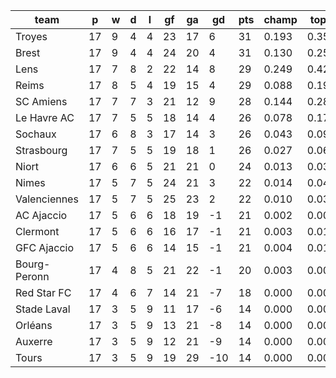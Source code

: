 |     team     | p  | w | d | l | gf | ga | gd  | pts | champ | top2  | top3  | top4  |  5-7  | bot4  | bot3  | bot2  |
|--------------|----|---|---|---|----|----|-----|-----|-------|-------|-------|-------|-------|-------|-------|-------|
| Troyes       | 17 | 9 | 4 | 4 | 23 | 17 |   6 |  31 | 0.193 | 0.358 | 0.494 | 0.605 | 0.232 | 0.001 | 0.001 | 0.000|
| Brest        | 17 | 9 | 4 | 4 | 24 | 20 |   4 |  31 | 0.130 | 0.256 | 0.384 | 0.503 | 0.258 | 0.002 | 0.001 | 0.000|
| Lens         | 17 | 7 | 8 | 2 | 22 | 14 |   8 |  29 | 0.249 | 0.424 | 0.561 | 0.666 | 0.204 | 0.000 | 0.000 | 0.000|
| Reims        | 17 | 8 | 5 | 4 | 19 | 15 |   4 |  29 | 0.088 | 0.190 | 0.298 | 0.407 | 0.282 | 0.004 | 0.002 | 0.000|
| SC Amiens    | 17 | 7 | 7 | 3 | 21 | 12 |   9 |  28 | 0.144 | 0.289 | 0.413 | 0.526 | 0.254 | 0.002 | 0.001 | 0.000|
| Le Havre AC  | 17 | 7 | 5 | 5 | 18 | 14 |   4 |  26 | 0.078 | 0.173 | 0.276 | 0.377 | 0.281 | 0.006 | 0.003 | 0.001|
| Sochaux      | 17 | 6 | 8 | 3 | 17 | 14 |   3 |  26 | 0.043 | 0.097 | 0.166 | 0.246 | 0.276 | 0.011 | 0.005 | 0.002|
| Strasbourg   | 17 | 7 | 5 | 5 | 19 | 18 |   1 |  26 | 0.027 | 0.067 | 0.121 | 0.185 | 0.235 | 0.023 | 0.009 | 0.004|
| Niort        | 17 | 6 | 6 | 5 | 21 | 21 |   0 |  24 | 0.013 | 0.039 | 0.073 | 0.119 | 0.195 | 0.048 | 0.024 | 0.008|
| Nimes        | 17 | 5 | 7 | 5 | 24 | 21 |   3 |  22 | 0.014 | 0.040 | 0.075 | 0.116 | 0.192 | 0.045 | 0.023 | 0.008|
| Valenciennes | 17 | 5 | 7 | 5 | 25 | 23 |   2 |  22 | 0.010 | 0.030 | 0.058 | 0.100 | 0.171 | 0.060 | 0.030 | 0.012|
| AC Ajaccio   | 17 | 5 | 6 | 6 | 18 | 19 |  -1 |  21 | 0.002 | 0.007 | 0.015 | 0.028 | 0.080 | 0.172 | 0.097 | 0.046|
| Clermont     | 17 | 5 | 6 | 6 | 16 | 17 |  -1 |  21 | 0.003 | 0.010 | 0.021 | 0.039 | 0.102 | 0.135 | 0.074 | 0.034|
| GFC Ajaccio  | 17 | 5 | 6 | 6 | 14 | 15 |  -1 |  21 | 0.004 | 0.012 | 0.025 | 0.045 | 0.109 | 0.120 | 0.068 | 0.028|
| Bourg-Peronn | 17 | 4 | 8 | 5 | 21 | 22 |  -1 |  20 | 0.003 | 0.009 | 0.020 | 0.033 | 0.089 | 0.160 | 0.087 | 0.042|
| Red Star FC  | 17 | 4 | 6 | 7 | 14 | 21 |  -7 |  18 | 0.000 | 0.001 | 0.003 | 0.006 | 0.023 | 0.415 | 0.281 | 0.164|
| Stade Laval  | 17 | 3 | 5 | 9 | 11 | 17 |  -6 |  14 | 0.000 | 0.000 | 0.000 | 0.001 | 0.006 | 0.644 | 0.504 | 0.341|
| Orléans      | 17 | 3 | 5 | 9 | 13 | 21 |  -8 |  14 | 0.000 | 0.000 | 0.000 | 0.000 | 0.003 | 0.721 | 0.603 | 0.435|
| Auxerre      | 17 | 3 | 5 | 9 | 12 | 21 |  -9 |  14 | 0.000 | 0.000 | 0.000 | 0.001 | 0.006 | 0.664 | 0.530 | 0.369|
| Tours        | 17 | 3 | 5 | 9 | 19 | 29 | -10 |  14 | 0.000 | 0.000 | 0.000 | 0.000 | 0.003 | 0.767 | 0.659 | 0.505|
